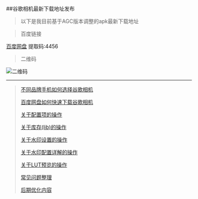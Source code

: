 ##谷歌相机最新下载地址发布
> 以下是我目前基于AGC版本调整的apk最新下载地址

> 百度链接

[百度网盘](https://pan.baidu.com/s/14W4S5sqlGPVtZG1P8w3i-g)
提取码:4456


> 二维码

![二维码]()



----
> [不同品牌手机如何选择谷歌相机](./details.html?md=gcam001) 
> 
> [百度网盘如何快速下载谷歌相机](./details.html?md=gcam002) 
> 
> [关于配置项的操作](./details.html?md=gcam003) 
>
> [关于库存(lib)的操作](./details.html?md=gcam004) 
>
> [关于水印设置的操作](./details.html?md=gcam005) 
>
> [关于水印配置详解的操作](./details.html?md=gcam006) 
>
> [关于LUT预览的操作](./details.html?md=gcam007) 
>
> [常见问题整理](./details.html?md=gcam900) 
>
> [后期优化内容](./details.html?md=gcam800) 
>

